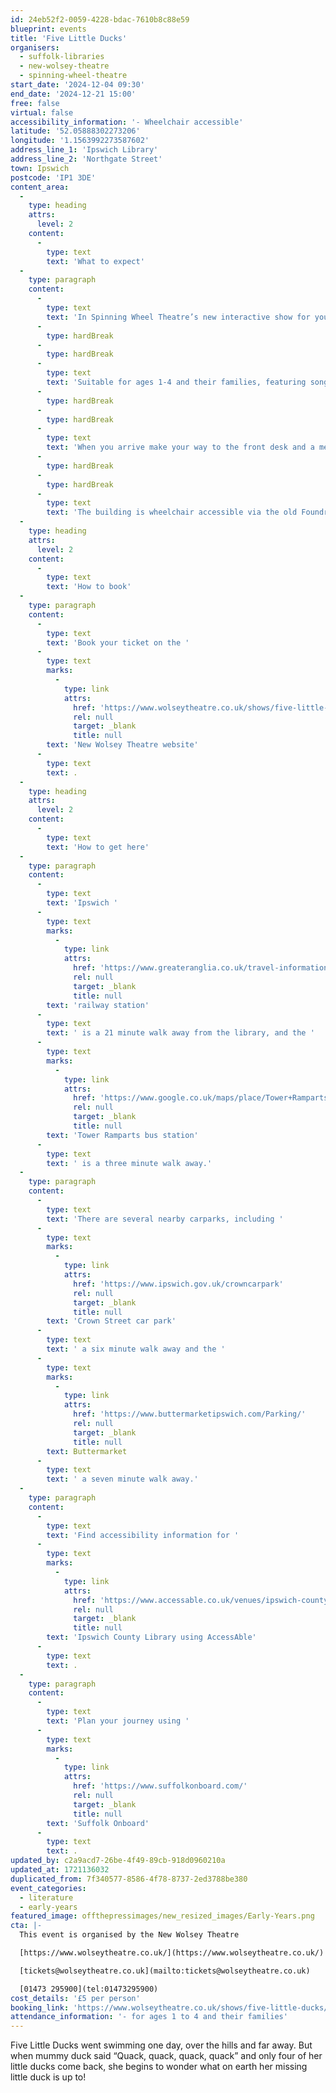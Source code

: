 ```yaml
---
id: 24eb52f2-0059-4228-bdac-7610b8c88e59
blueprint: events
title: 'Five Little Ducks'
organisers:
  - suffolk-libraries
  - new-wolsey-theatre
  - spinning-wheel-theatre
start_date: '2024-12-04 09:30'
end_date: '2024-12-21 15:00'
free: false
virtual: false
accessibility_information: '- Wheelchair accessible'
latitude: '52.05888302273206'
longitude: '1.1563992273587602'
address_line_1: 'Ipswich Library'
address_line_2: 'Northgate Street'
town: Ipswich
postcode: 'IP1 3DE'
content_area:
  -
    type: heading
    attrs:
      level: 2
    content:
      -
        type: text
        text: 'What to expect'
  -
    type: paragraph
    content:
      -
        type: text
        text: 'In Spinning Wheel Theatre’s new interactive show for young children, we invite you to come and sit amongst the reeds and lily pads, while we hunt for the missing little ducks, and have some adventures of our own!'
      -
        type: hardBreak
      -
        type: hardBreak
      -
        type: text
        text: 'Suitable for ages 1-4 and their families, featuring song, puppetry and integrated Makaton signing.'
      -
        type: hardBreak
      -
        type: hardBreak
      -
        type: text
        text: 'When you arrive make your way to the front desk and a member of staff will direct you to the show.'
      -
        type: hardBreak
      -
        type: hardBreak
      -
        type: text
        text: 'The building is wheelchair accessible via the old Foundry Road entrance to the left of the main library entrance on Northgate Street. Accessible toilets and baby changing facilities are available opposite the lecture hall, with a buggy park and a lift to all floors.'
  -
    type: heading
    attrs:
      level: 2
    content:
      -
        type: text
        text: 'How to book'
  -
    type: paragraph
    content:
      -
        type: text
        text: 'Book your ticket on the '
      -
        type: text
        marks:
          -
            type: link
            attrs:
              href: 'https://www.wolseytheatre.co.uk/shows/five-little-ducks/'
              rel: null
              target: _blank
              title: null
        text: 'New Wolsey Theatre website'
      -
        type: text
        text: .
  -
    type: heading
    attrs:
      level: 2
    content:
      -
        type: text
        text: 'How to get here'
  -
    type: paragraph
    content:
      -
        type: text
        text: 'Ipswich '
      -
        type: text
        marks:
          -
            type: link
            attrs:
              href: 'https://www.greateranglia.co.uk/travel-information/station-information/ips'
              rel: null
              target: _blank
              title: null
        text: 'railway station'
      -
        type: text
        text: ' is a 21 minute walk away from the library, and the '
      -
        type: text
        marks:
          -
            type: link
            attrs:
              href: 'https://www.google.co.uk/maps/place/Tower+Ramparts+bus+station/@52.0590456,1.1530657,17z/data=!4m23!1m16!4m15!1m6!1m2!1s0x47d9a1d34396d717:0xe270c06e32b8a13f!2sTower+Ramparts+bus+station,+Ipswich!2m2!1d1.154715!2d52.059341!1m6!1m2!1s0x47d9a1d4b1ce6d1f:0xd66f77daa10f45b6!2sCounty+Library,+Northgate+St,+Ipswich+IP1+3DE!2m2!1d1.1565145!2d52.0587199!3e2!3m5!1s0x47d9a1d34396d717:0xe270c06e32b8a13f!8m2!3d52.059341!4d1.154715!16s%2Fg%2F1q67cvcv8?entry=ttu'
              rel: null
              target: _blank
              title: null
        text: 'Tower Ramparts bus station'
      -
        type: text
        text: ' is a three minute walk away.'
  -
    type: paragraph
    content:
      -
        type: text
        text: 'There are several nearby carparks, including '
      -
        type: text
        marks:
          -
            type: link
            attrs:
              href: 'https://www.ipswich.gov.uk/crowncarpark'
              rel: null
              target: _blank
              title: null
        text: 'Crown Street car park'
      -
        type: text
        text: ' a six minute walk away and the '
      -
        type: text
        marks:
          -
            type: link
            attrs:
              href: 'https://www.buttermarketipswich.com/Parking/'
              rel: null
              target: _blank
              title: null
        text: Buttermarket
      -
        type: text
        text: ' a seven minute walk away.'
  -
    type: paragraph
    content:
      -
        type: text
        text: 'Find accessibility information for '
      -
        type: text
        marks:
          -
            type: link
            attrs:
              href: 'https://www.accessable.co.uk/venues/ipswich-county-library'
              rel: null
              target: _blank
              title: null
        text: 'Ipswich County Library using AccessAble'
      -
        type: text
        text: .
  -
    type: paragraph
    content:
      -
        type: text
        text: 'Plan your journey using '
      -
        type: text
        marks:
          -
            type: link
            attrs:
              href: 'https://www.suffolkonboard.com/'
              rel: null
              target: _blank
              title: null
        text: 'Suffolk Onboard'
      -
        type: text
        text: .
updated_by: c2a9acd7-26be-4f49-89cb-918d0960210a
updated_at: 1721136032
duplicated_from: 7f340577-8586-4f78-8737-2ed3788be380
event_categories:
  - literature
  - early-years
featured_image: offthepressimages/new_resized_images/Early-Years.png
cta: |-
  This event is organised by the New Wolsey Theatre

  [https://www.wolseytheatre.co.uk/](https://www.wolseytheatre.co.uk/)

  [tickets@wolseytheatre.co.uk](mailto:tickets@wolseytheatre.co.uk)

  [01473 295900](tel:01473295900)
cost_details: '£5 per person'
booking_link: 'https://www.wolseytheatre.co.uk/shows/five-little-ducks/'
attendance_information: '- for ages 1 to 4 and their families'
---
```

Five Little Ducks went swimming one day, over the hills and far away. But when mummy duck said “Quack, quack, quack, quack” and only four of her little ducks come back, she begins to wonder what on earth her missing little duck is up to!